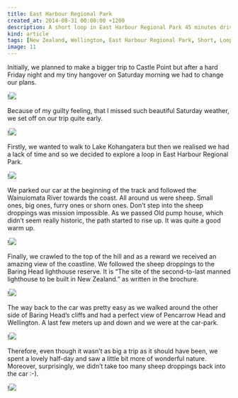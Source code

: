 ```yaml
---
title: East Harbour Regional Park
created_at: 2014-08-31 00:00:00 +1200
description: A short loop in East Harbour Regional Park 45 minutes drive from Wellington.
kind: article
tags: [New Zealand, Wellington, East Harbour Regional Park, Short, Loop]
image: 11
---
```


Initially, we planned to make a bigger trip to Castle Point but after a hard Friday night and my tiny hangover on Saturday morning we had to change our plans.

!![](4)

Because of my guilty feeling, that I missed such beautiful Saturday weather, we set off on our trip quite early.

!![](49)

Firstly, we wanted to walk to Lake Kohangatera but then we realised we had a lack of time and so we decided to explore a loop in East Harbour Regional Park.

!![](26)

We parked our car at the beginning of the track and followed the Wainuiomata River towards the coast. All around us were sheep. Small ones, big ones, furry ones or shorn ones. Don’t step into the sheep droppings was mission impossible. As we passed Old pump house, which didn’t seem really historic, the path started to rise up. It was quite a good warm up.

!![](30)

Finally, we crawled to the top of the hill and as a reward we received an amazing view of the coastline. We followed the sheep droppings to the Baring Head lighthouse reserve. It is “The site of the second-to-last manned lighthouse to be built in New Zealand.” as written in the brochure.

!![](33)

The way back to the car was pretty easy as we walked around the other side of Baring Head’s cliffs and had a perfect view of Pencarrow Head and Wellington. A last few meters up and down and we were at the car-park.

!![](40)

Therefore, even though it wasn’t as big a trip as it should have been, we spent a lovely half-day and saw a little bit more of wonderful nature. Moreover, surprisingly, we didn’t take too many sheep droppings back into the car :-).

!![](36)
